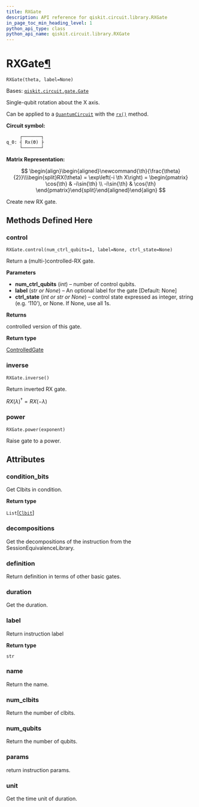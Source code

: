 ```yaml
---
title: RXGate
description: API reference for qiskit.circuit.library.RXGate
in_page_toc_min_heading_level: 1
python_api_type: class
python_api_name: qiskit.circuit.library.RXGate
---
```


# RXGate[¶](#rxgate "Permalink to this headline")

<span id="qiskit.circuit.library.RXGate" />

`RXGate(theta, label=None)`

Bases: [`qiskit.circuit.gate.Gate`](qiskit.circuit.Gate "qiskit.circuit.gate.Gate")

Single-qubit rotation about the X axis.

Can be applied to a [`QuantumCircuit`](qiskit.circuit.QuantumCircuit "qiskit.circuit.QuantumCircuit") with the [`rx()`](qiskit.circuit.QuantumCircuit#rx "qiskit.circuit.QuantumCircuit.rx") method.

**Circuit symbol:**

```python
     ┌───────┐
q_0: ┤ Rx(ϴ) ├
     └───────┘
```

**Matrix Representation:**

$$
 \begin{align}\begin{aligned}\newcommand{\th}{\frac{\theta}{2}}\\\begin{split}RX(\theta) = \exp\left(-i \th X\right) =
    \begin{pmatrix}
        \cos{\th}   & -i\sin{\th} \\
        -i\sin{\th} & \cos{\th}
    \end{pmatrix}\end{split}\end{aligned}\end{align} 
$$

Create new RX gate.

## Methods Defined Here

### control

<span id="qiskit.circuit.library.RXGate.control" />

`RXGate.control(num_ctrl_qubits=1, label=None, ctrl_state=None)`

Return a (multi-)controlled-RX gate.

**Parameters**

*   **num\_ctrl\_qubits** (*int*) – number of control qubits.
*   **label** (*str or None*) – An optional label for the gate \[Default: None]
*   **ctrl\_state** (*int or str or None*) – control state expressed as integer, string (e.g. ‘110’), or None. If None, use all 1s.

**Returns**

controlled version of this gate.

**Return type**

[ControlledGate](qiskit.circuit.ControlledGate "qiskit.circuit.ControlledGate")

### inverse

<span id="qiskit.circuit.library.RXGate.inverse" />

`RXGate.inverse()`

Return inverted RX gate.

$RX(\lambda)^{\dagger} = RX(-\lambda)$

### power

<span id="qiskit.circuit.library.RXGate.power" />

`RXGate.power(exponent)`

Raise gate to a power.

## Attributes

<span id="qiskit.circuit.library.RXGate.condition_bits" />

### condition\_bits

Get Clbits in condition.

**Return type**

`List`\[[`Clbit`](qiskit.circuit.Clbit "qiskit.circuit.classicalregister.Clbit")]

<span id="qiskit.circuit.library.RXGate.decompositions" />

### decompositions

Get the decompositions of the instruction from the SessionEquivalenceLibrary.

<span id="qiskit.circuit.library.RXGate.definition" />

### definition

Return definition in terms of other basic gates.

<span id="qiskit.circuit.library.RXGate.duration" />

### duration

Get the duration.

<span id="qiskit.circuit.library.RXGate.label" />

### label

Return instruction label

**Return type**

`str`

<span id="qiskit.circuit.library.RXGate.name" />

### name

Return the name.

<span id="qiskit.circuit.library.RXGate.num_clbits" />

### num\_clbits

Return the number of clbits.

<span id="qiskit.circuit.library.RXGate.num_qubits" />

### num\_qubits

Return the number of qubits.

<span id="qiskit.circuit.library.RXGate.params" />

### params

return instruction params.

<span id="qiskit.circuit.library.RXGate.unit" />

### unit

Get the time unit of duration.

